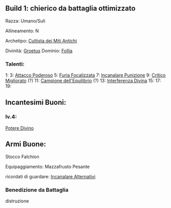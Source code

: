 
## Build 1: chierico da battaglia ottimizzato

Razza: Umano/Suli

Allineamento: N

Archetipo: [Cultista dei Miti Antichi](https://golarion.altervista.org/wiki/Chierico/Archetipi#Cultista_dei_Miti_Antichi)

Divinità: [Groetus](https://golarion.altervista.org/wiki/Groetus)
Dominio: [Follia](https://golarion.altervista.org/wiki/Dominio_della_Follia)
### Talenti:

1: 
3: [Attacco Poderoso](https://golarion.altervista.org/wiki/Attacco_Poderoso)
5: [Furia Focalizzata](https://golarion.altervista.org/wiki/Furia_Focalizzata)
7: [Incanalare Punizione](https://golarion.altervista.org/wiki/Incanalare_Punizione)
9: [Critico Migliorato](https://golarion.altervista.org/wiki/Critico_Migliorato) (?)
11: [Campione dell'Equilibrio](https://golarion.altervista.org/wiki/Campione_dell%27Equilibrio) (?)
13: [Interferenza Divina](https://golarion.altervista.org/wiki/Interferenza_Divina)
15: 
17: 
19: 

## Incantesimi Buoni:

### lv.4:
[Potere Divino](https://golarion.altervista.org/wiki/Incantesimi/Potere_Divino)

## Armi Buone:
Stocco
Falchion

Equipaggiamento:
Mazzafrusto Pesante

ricordati di guardare: [Incanalare Alternativi](https://golarion.altervista.org/wiki/Chierico/Incanalare_Alternativi#Follia)
### Benedizione da Battaglia
distruzione